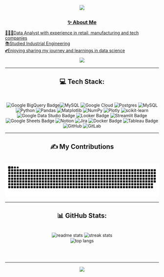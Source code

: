 <h1 align="center">
  <a href="https://git.io/typing-svg">
    <img src="https://readme-typing-svg.herokuapp.com/?font=Righteous&size=35&center=true&vCenter=true&width=500&height=70&duration=3500&lines=♡+Hi,+I'm+Katia!;+Nice+to+see+you+here+>ᴗ<;" /> </h1>
<!-- # ♡ Hi, I'm Katia! Nice to see you here >ᴗ<ㅤ -->

<h3 align="center">✨ About Me </h3>

👩🏻‍💻Data Analyst with experience in retail, manufacturing and tech companies<br>
📚Studied Industrial Engineering <br>
💕Enjoying sharing my journey and learnings in data science<br>

<div align="center">
  <a href="https://linkedin.com/in/https://www.linkedin.com/in/katiakitaguti/">
    <img src="https://img.shields.io/badge/LinkedIn-%230077B5.svg?logo=linkedin&logoColor=white" /></a>

<hr/>


<h2 align="center">💻 Tech Stack: </h2>
<br/>

![Google BigQuery Badge](https://img.shields.io/badge/Google%20BigQuery-669DF6?logo=googlebigquery&logoColor=fff&style=for-the-badge)![MySQL](https://img.shields.io/badge/mysql-4479A1.svg?style=for-the-badge&logo=mysql&logoColor=white) 
![Google Cloud](https://img.shields.io/badge/GoogleCloud-%234285F4.svg?style=for-the-badge&logo=google-cloud&logoColor=white) 
![Postgres](https://img.shields.io/badge/postgres-%23316192.svg?style=for-the-badge&logo=postgresql&logoColor=white) 
![MySQL](https://img.shields.io/badge/mysql-4479A1.svg?style=for-the-badge&logo=mysql&logoColor=white) 
![Python](https://img.shields.io/badge/python-3670A0?style=for-the-badge&logo=python&logoColor=ffdd54) 
![Pandas](https://img.shields.io/badge/pandas-%23150458.svg?style=for-the-badge&logo=pandas&logoColor=white) 
![Matplotlib](https://img.shields.io/badge/Matplotlib-%23ffffff.svg?style=for-the-badge&logo=Matplotlib&logoColor=black) 
![NumPy](https://img.shields.io/badge/numpy-%23013243.svg?style=for-the-badge&logo=numpy&logoColor=white) 
![Plotly](https://img.shields.io/badge/Plotly-%233F4F75.svg?style=for-the-badge&logo=plotly&logoColor=white) 
![scikit-learn](https://img.shields.io/badge/scikit--learn-%23F7931E.svg?style=for-the-badge&logo=scikit-learn&logoColor=white) 
![Google Data Studio Badge](https://img.shields.io/badge/Google%20Data%20Studio-669DF6?logo=googledatastudio&logoColor=fff&style=for-the-badge)
![Looker Badge](https://img.shields.io/badge/Looker-4285F4?logo=looker&logoColor=fff&style=for-the-badge)
![Streamlit Badge](https://img.shields.io/badge/Streamlit-FF4B4B?logo=streamlit&logoColor=fff&style=for-the-badge)
![Google Sheets Badge](https://img.shields.io/badge/Google%20Sheets-34A853?logo=googlesheets&logoColor=fff&style=for-the-badge)
![Notion](https://img.shields.io/badge/Notion-%23000000.svg?style=for-the-badge&logo=notion&logoColor=white) 
![Jira](https://img.shields.io/badge/jira-%230A0FFF.svg?style=for-the-badge&logo=jira&logoColor=white)
![Docker Badge](https://img.shields.io/badge/Docker-2496ED?logo=docker&logoColor=fff&style=for-the-badge)
![Tableau Badge](https://img.shields.io/badge/Tableau-E97627?logo=tableau&logoColor=fff&style=for-the-badge)
![GitHub](https://img.shields.io/badge/github-%23121011.svg?style=for-the-badge&logo=github&logoColor=white) 
![GitLab](https://img.shields.io/badge/gitlab-%23181717.svg?style=for-the-badge&logo=gitlab&logoColor=white) 

<hr/>

<div align="center">
  <h2> ✍ My Contributions </h2>
  <br>
 <img alt="snake eating my contributions" src="https://raw.githubusercontent.com/katia-kitaguti/katia-kitaguti/output/github-contribution-grid-snake.svg" />

<hr/>

<h2 align="center">📊 GitHub Stats:</h2>
<br>
<div align=center>
  <img width=390 src="https://github-readme-streak-stats.herokuapp.com/?user=katia-kitaguti&theme=panda&hide_border=false" alt="readme stats" />
  <img width=390 src="https://github-readme-stats.vercel.app/api?username=katia-kitaguti&theme=panda&hide_border=false&include_all_commits=false&count_private=false" alt="streak stats"/>
  
  <br/>
  <img width=325 align="center" src="https://github-readme-stats.vercel.app/api/top-langs/?username=katia-kitaguti&theme=panda&hide_border=false&include_all_commits=false&count_private=false&layout=compact" alt="top langs" />
</div>

<br/><br/>

---
[![](https://visitcount.itsvg.in/api?id=katia-kitaguti&icon=0&color=0)](https://visitcount.itsvg.in)

<!-- Proudly created with GPRM ( https://gprm.itsvg.in ) -->
